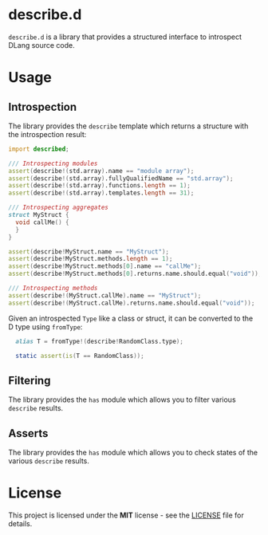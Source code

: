 # describe.d

`describe.d` is a library that provides a structured interface to introspect
DLang source code.

# Usage

## Introspection

The library provides the `describe` template which returns a structure with
the introspection result:

```d
import described;

/// Introspecting modules
assert(describe!(std.array).name == "module array");
assert(describe!(std.array).fullyQualifiedName == "std.array");
assert(describe!(std.array).functions.length == 1);
assert(describe!(std.array).templates.length == 31);

/// Introspecting aggregates
struct MyStruct {
  void callMe() {
  }
}

assert(describe!MyStruct.name == "MyStruct");
assert(describe!MyStruct.methods.length == 1);
assert(describe!MyStruct.methods[0].name == "callMe");
assert(describe!MyStruct.methods[0].returns.name.should.equal("void"));

/// Introspecting methods
assert(describe!(MyStruct.callMe).name == "MyStruct");
assert(describe!(MyStruct.callMe).returns.name.should.equal("void"));
```

Given an introspected `Type` like a class or struct, it can be converted to the
D type using `fromType`:

```d
  alias T = fromType!(describe!RandomClass.type);

  static assert(is(T == RandomClass));
```

## Filtering

The library provides the `has` module which allows you to filter various `describe` results.

## Asserts

The library provides the `has` module which allows you to check states of the various `describe` results.

# License

This project is licensed under the **MIT** license - see the [LICENSE](LICENSE) file for details.
